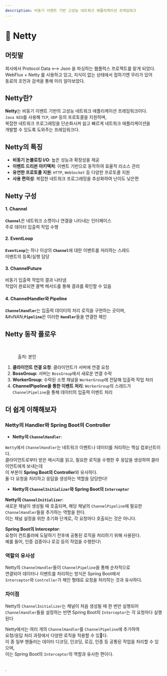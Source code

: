 ```yaml
---
description: 비동기 이벤트 기반 고성능 네트워크 애플리케이션 프레임워크
---
```


# 🧚 Netty

## 머릿말

회사에서 Protocol Data <--> Json 을 파싱하는 웹플럭스 프로젝트를 맡게 되었다.\
WebFlux + Netty 를 사용하고 있고, 지식이 없는 상태에서 접하기엔 무리가 있어\
동료의 조언과 검색을 통해 미리 알아보았다. &#x20;

## Netty란?

**Netty**는 비동기 이벤트 기반의 고성능 네트워크 애플리케이션 프레임워크이다. \
`Java NIO`를 사용해 `TCP`, `UDP` 등의 프로토콜을 지원하며, \
복잡한 네트워크 프로그래밍을 단순화시켜 쉽고 빠르게 네트워크 애플리케이션을 \
개발할 수 있도록 도와주는 프레임워크다.

## Netty의 특징

* **비동기 논블로킹 I/O**: 높은 성능과 확장성을 제공
* **이벤트 드리븐 아키텍처**: 이벤트 기반으로 동작하여 효율적 리소스 관리
* **유연한 프로토콜 지원**: `HTTP`, `WebSocket` 등 다양한 프로토콜 지원
* **사용 편의성**: 복잡한 네트워크 프로그래밍을 추상화하여 난이도 낮은편

## Netty 구성&#x20;

#### 1. Channel

**`Channel`**&#xC740; 네트워크 소켓이나 연결을 나타내는 인터페이스 \
주로 데이터 입출력 작업 수행

#### 2. EventLoop

**`EventLoop`**&#xB294; 하나 이상의 **`Channel`**&#xC5D0; 대한 이벤트를 처리하는 스레드\
이벤트의 등록/실행 담당

#### 3. ChannelFuture

비동기 입출력 작업의 결과 나타냄 \
작업이 완료되면 콜백 메서드를 통해 결과를 확인할 수 있음

#### 4. ChannelHandler와 Pipeline

**`ChannelHandler`**&#xB294; 입출력 데이터의 처리 로직을 구현하는 곳이며, \
&#xNAN;**`Pipeline`**&#xC740; 이러한 **`Handler`**&#xB4E4;을 연결한 체인



## Netty 동작 플로우

<figure><img src="../../.gitbook/assets/스크린샷 2024-10-28 오후 9.12.13.png" alt=""><figcaption><p>출처: 본인</p></figcaption></figure>

1. **클라이언트 연결 요청**: 클라이언트가 서버에 연결 요청
2. **BossGroup**: 서버는 `BossGroup`에서 새로운 연결 수락
3. **WorkerGroup**: 수락된 소켓 채널을 `WorkerGroup`에 전달해 입출력 작업 처리
4. **ChannelPipeline을 통한 이벤트 처리**: `WorkerGroup`의 스레드가 `ChannelPipeline`을 통해 데이터의 입출력 이벤트 처리

## 더 쉽게 이해해보자&#x20;

### Netty의 Handler와 Spring Boot의 Controller

* **Netty의 `ChannelHandler`**:&#x20;

`Netty`에서 `ChannelHandler`는 네트워크 이벤트나 데이터를 처리하는 핵심 컴포넌트이다. \
클라이언트로부터 받은 메시지를 읽고, 필요한 로직을 수행한 후 응답을 생성하여 클라이언트에게 보내는데 \
이 부분이 **Spring Boot의 Controller**와 유사하다. \
둘 다 요청을 처리하고 응답을 생성하는 역할을 담당한다!

* **Netty의 `ChannelInitializer`와 Spring Boot의 `Interceptor`**

**Netty의 `ChannelInitializer`**: \
새로운 채널이 생성될 때 호출되며, 해당 채널의 `ChannelPipeline`에 필요한 \
`ChannelHandler`들을 추가하는 역할을 한다. \
이는 채널 설정을 위한 초기화 단계로, 각 요청마다 호출되는 것은 아니다.

**Spring Boot의 Interceptor**: \
요청이 컨트롤러에 도달하기 전후에 공통된 로직을 처리하기 위해 사용된다. \
예를 들어, 인증 검증이나 로깅 등의 작업을 수행한다\


### 역할의 유사성

Netty의 `ChannelHandler`들이 `ChannelPipeline`을 통해 순차적으로 \
연결되어 데이터나 이벤트를 처리하는 방식은 Spring Boot에서 \
`Interceptor`와 `Controller`가 체인 형태로 요청을 처리하는 것과 유사하다.

### 차이점

Netty의 `ChannelInitializer`는 채널이 처음 생성될 때 한 번만 실행되어 \
`ChannelHandler`들을 설정하는 반면 Spring Boot의 `Interceptor`는 각 요청마다 실행된다

Netty에서는 여러 개의 `ChannelHandler`를 `ChannelPipeline`에 추가하여 \
요청/응답 처리 과정에서 다양한 로직을 적용할 수 있다. \
이 중 일부 핸들러는 데이터 디코딩, 인코딩, 로깅, 인증 등 공통된 작업을 처리할 수 있으며, \
이는 Spring Boot의 `Interceptor`의 역할과 유사한 편이다.



\
.
